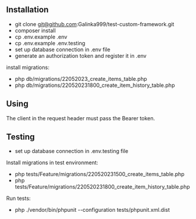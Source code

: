 ## Installation

- git clone git@github.com:Galinka999/test-custom-framework.git
- composer install
- cp .env.example .env
- cp .env.example .env.testing
- set up database connection in .env file
- generate an authorization token and register it in .env

install migrations:
- php db/migrations/22052023_create_items_table.php
- php db/migrations/220520231800_create_item_history_table.php

## Using

The client in the request header must pass the Bearer token.

## Testing

- set up database connection in .env.testing file

Install migrations in test environment:
- php tests/Feature/migrations/220520231500_create_items_table.php
- php tests/Feature/migrations/220520231800_create_item_history_table.php

Run tests:
- php ./vendor/bin/phpunit --configuration tests/phpunit.xml.dist